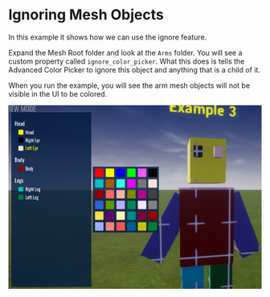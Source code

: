 # Ignoring Mesh Objects

In this example it shows how we can use the ignore feature.

Expand the Mesh Root folder and look at the `Arms` folder.  You will see a custom property called `ignore_color_picker`.  What this does is tells the Advanced Color Picker to ignore this object and anything that is a child of it.

When you run the example, you will see the arm mesh objects will not be visible in the UI to be colored.

![](../images/example_3.png)